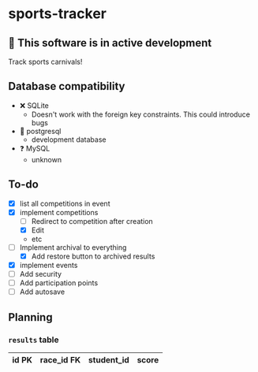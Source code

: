 # sports-tracker
## :construction: This software is in active development
Track sports carnivals!

## Database compatibility
* :x: SQLite
  * Doesn't work with the foreign key constraints. This could introduce bugs
* :construction: postgresql
  * development database
* :question: MySQL
  * unknown

## To-do
* [x] list all competitions in event
* [x] implement competitions
  * [ ] Redirect to competition after creation
  * [x] Edit
  * etc
* [ ] Implement archival to everything
  * [x] Add restore button to archived results
* [x] implement events
* [ ] Add security
* [ ] Add participation points
* [ ] Add autosave

## Planning
### `results` table
| id PK | race_id FK | student_id | score |
| ----- | ---------- | ---------- | ----- |
